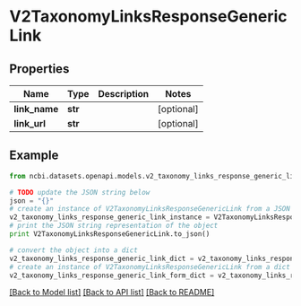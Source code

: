 # V2TaxonomyLinksResponseGenericLink


## Properties

Name | Type | Description | Notes
------------ | ------------- | ------------- | -------------
**link_name** | **str** |  | [optional] 
**link_url** | **str** |  | [optional] 

## Example

```python
from ncbi.datasets.openapi.models.v2_taxonomy_links_response_generic_link import V2TaxonomyLinksResponseGenericLink

# TODO update the JSON string below
json = "{}"
# create an instance of V2TaxonomyLinksResponseGenericLink from a JSON string
v2_taxonomy_links_response_generic_link_instance = V2TaxonomyLinksResponseGenericLink.from_json(json)
# print the JSON string representation of the object
print V2TaxonomyLinksResponseGenericLink.to_json()

# convert the object into a dict
v2_taxonomy_links_response_generic_link_dict = v2_taxonomy_links_response_generic_link_instance.to_dict()
# create an instance of V2TaxonomyLinksResponseGenericLink from a dict
v2_taxonomy_links_response_generic_link_form_dict = v2_taxonomy_links_response_generic_link.from_dict(v2_taxonomy_links_response_generic_link_dict)
```
[[Back to Model list]](../README.md#documentation-for-models) [[Back to API list]](../README.md#documentation-for-api-endpoints) [[Back to README]](../README.md)



